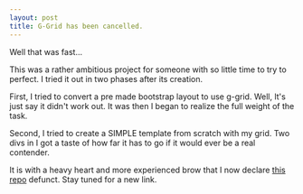 ```yaml
---
layout: post
title: G-Grid has been cancelled.
---
```


Well that was fast...

This was a rather ambitious project for someone with so little time to try to perfect. I tried it out in two phases after its creation. 

First, I tried to convert a pre made bootstrap layout to use g-grid. Well, lt's just say it didn't work out. It was then I began to realize the full weight of the task. 

Second, I tried to create a SIMPLE template from scratch with my grid. Two divs in I got a taste of how far it has to go if it would ever be a real contender. 

It is with a heavy heart and more experienced brow that I now declare [this repo](https://github.com/DevCabin/g-grid) defunct. Stay tuned for a new link.
